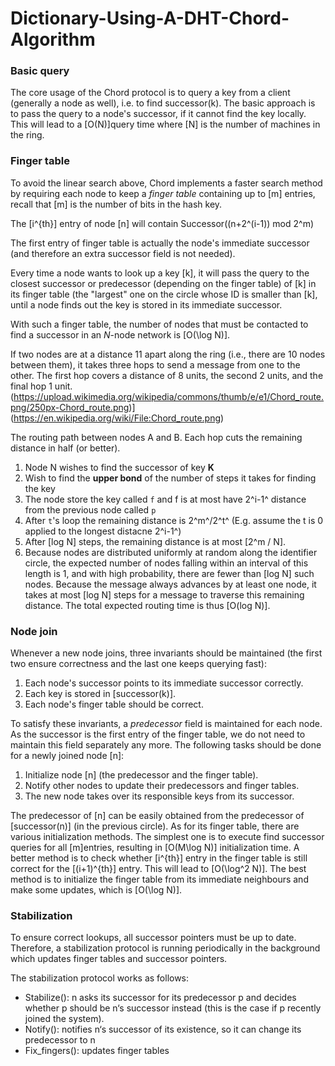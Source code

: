 # Dictionary-Using-A-DHT-Chord-Algorithm

### Basic query

The core usage of the Chord protocol is to query a key from a client (generally a node as well), i.e. to find successor(k). The basic approach is to pass the query to a node's successor, if it cannot find the key locally. This will lead to a [O(N)]query time where [N] is the number of machines in the ring.

### Finger table

To avoid the linear search above, Chord implements a faster search method by requiring each node to keep a *finger table* containing up to [m] entries, recall that [m] is the number of bits in the hash key.

The [i^{th}] entry of node [n] will contain Successor((n+2^(i-1)) mod 2^m)

The first entry of finger table is actually the node's immediate successor (and therefore an extra successor field is not needed). 

Every time a node wants to look up a key [k], it will pass the query to the closest successor or predecessor (depending on the finger table) of [k] in its finger table (the "largest" one on the circle whose ID is smaller than [k], until a node finds out the key is stored in its immediate successor.

With such a finger table, the number of nodes that must be contacted to find a successor in an *N*-node network is  [O(\log N)]. 

If two nodes are at a distance 11 apart along the ring (i.e., there are 10 nodes between them), it takes three hops to send a message from one to the other. The first hop covers a distance of 8 units, the second 2 units, and the final hop 1 unit.
(https://upload.wikimedia.org/wikipedia/commons/thumb/e/e1/Chord_route.png/250px-Chord_route.png)](https://en.wikipedia.org/wiki/File:Chord_route.png)

The routing path between nodes A and B. Each hop cuts the remaining distance in half (or better).

1. Node N wishes to find the successor of key **K**
2. Wish to find the **upper bond** of the number of steps it takes for finding the key
3. The node store the key called `f` and f is at most have 2^i-1^ distance from the previous node called `p`
4. After `t`'s loop the remaining distance is 2^m^/2^t^ (E.g. assume the t is 0 applied to the longest distacne 2^i-1^)
5. After  [log N] steps, the remaining distance is at most  [2^m / N]. 
6. Because nodes are distributed uniformly at random along the identifier circle, the expected number of nodes falling within an interval of this length is 1, and with high probability, there are fewer than  [log N] such nodes. Because the message always advances by at least one node, it takes at most  [log  N] steps for a message to traverse this remaining distance. The total expected routing time is thus  [O(log N)].

### Node join

Whenever a new node joins, three invariants should be maintained (the first two ensure correctness and the last one keeps querying fast):

1. Each node's successor points to its immediate successor correctly.
2. Each key is stored in  [successor(k)].
3. Each node's finger table should be correct.

To satisfy these invariants, a *predecessor* field is maintained for each node. As the successor is the first entry of the finger table, we do not need to maintain this field separately any more. The following tasks should be done for a newly joined node  [n]:

1. Initialize node  [n] (the predecessor and the finger table).
2. Notify other nodes to update their predecessors and finger tables.
3. The new node takes over its responsible keys from its successor.

The predecessor of  [n] can be easily obtained from the predecessor of  [successor(n)] (in the previous circle). As for its finger table, there are various initialization methods. The simplest one is to execute find successor queries for all  [m]entries, resulting in  [O(M\log N)] initialization time. A better method is to check whether  [i^{th}] entry in the finger table is still correct for the  [(i+1)^{th}] entry. This will lead to  [O(\log^2 N)]. The best method is to initialize the finger table from its immediate neighbours and make some updates, which is  [O(\log N)].



### Stabilization

To ensure correct lookups, all successor pointers must be up to date. Therefore, a stabilization protocol is running periodically in the background which updates finger tables and successor pointers.

The stabilization protocol works as follows:

- Stabilize(): n asks its successor for its predecessor p and decides whether p should be n‘s successor instead (this is the case if p recently joined the system).
- Notify(): notifies n‘s successor of its existence, so it can change its predecessor to n
- Fix_fingers(): updates finger tables
